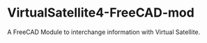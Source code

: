 # VirtualSatellite4-FreeCAD-mod
A FreeCAD Module to interchange information with Virtual Satellite.
